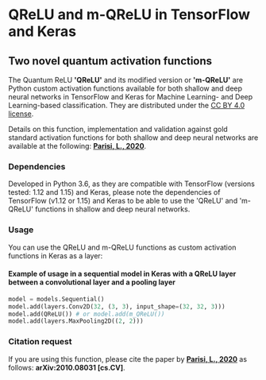 # QReLU and m-QReLU in TensorFlow and Keras
## Two novel quantum activation functions

The Quantum ReLU **'QReLU'** and its modified version or **'m-QReLU'** are Python custom activation functions available for both shallow and deep neural networks in TensorFlow and Keras for Machine Learning- and Deep Learning-based classification. They are distributed under the [CC BY 4.0 license](http://creativecommons.org/licenses/by/4.0/).

Details on this function, implementation and validation against gold standard activation functions for both shallow and deep neural networks are available at the following: **[Parisi, L., 2020](https://arxiv.org/abs/2010.08031)**. 


### Dependencies

Developed in Python 3.6, as they are compatible with TensorFlow (versions tested: 1.12 and 1.15) and Keras, please note the dependencies of TensorFlow (v1.12 or 1.15) and Keras to be able to use the 'QReLU' and 'm-QReLU' functions in shallow and deep neural networks.


### Usage

You can use the QReLU and m-QReLU functions as custom activation functions in Keras as a layer:

#### Example of usage in a sequential model in Keras with a QReLU layer between a convolutional layer and a pooling layer

```python
model = models.Sequential()
model.add(layers.Conv2D(32, (3, 3), input_shape=(32, 32, 3)))
model.add(QReLU()) # or model.add(m_QReLU()) 
model.add(layers.MaxPooling2D((2, 2)))
```

### Citation request

If you are using this function, please cite the paper by **[Parisi, L., 2020](https://arxiv.org/abs/2010.08031)** as follows: **arXiv:2010.08031 [cs.CV]**.
